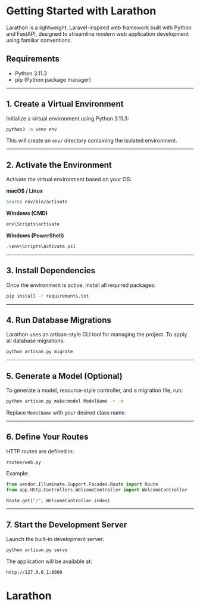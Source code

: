 # Getting Started with Larathon

Larathon is a lightweight, Laravel-inspired web framework built with Python and FastAPI, designed to streamline modern web application development using familiar conventions.

## Requirements

* Python 3.11.3
* pip (Python package manager)

---

## 1. Create a Virtual Environment

Initialize a virtual environment using Python 3.11.3:

```bash
python3 -m venv env
```

This will create an `env/` directory containing the isolated environment.

---

## 2. Activate the Environment

Activate the virtual environment based on your OS:

**macOS / Linux**

```bash
source env/bin/activate
```

**Windows (CMD)**

```cmd
env\Scripts\activate
```

**Windows (PowerShell)**

```powershell
.\env\Scripts\Activate.ps1
```

---

## 3. Install Dependencies

Once the environment is active, install all required packages:

```bash
pip install -r requirements.txt
```

---

## 4. Run Database Migrations

Larathon uses an artisan-style CLI tool for managing the project. To apply all database migrations:

```bash
python artisan.py migrate
```

---

## 5. Generate a Model (Optional)

To generate a model, resource-style controller, and a migration file, run:

```bash
python artisan.py make:model ModelName -r -m
```

Replace `ModelName` with your desired class name.

---

## 6. Define Your Routes

HTTP routes are defined in:

```text
routes/web.py
```

Example:

```python
from vendor.Illuminate.Support.Facades.Route import Route
from app.Http.Controllers.WelcomeController import WelcomeController

Route.get("/", WelcomeController.index)
```

---

## 7. Start the Development Server

Launch the built-in development server:

```bash
python artisan.py serve
```

The application will be available at:

```
http://127.0.0.1:8000
```
# Larathon
